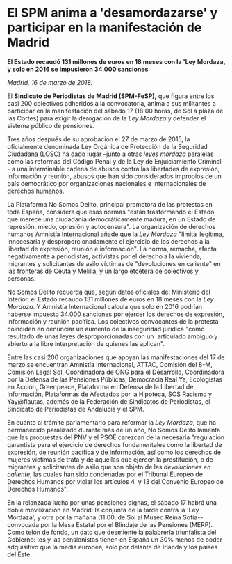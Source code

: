 # El SPM anima a 'desamordazarse' y participar en la manifestación de Madrid

**El Estado recaudó 131 millones de euros en 18 meses con la 'Ley Mordaza, y solo en 2016 se impusieron 34.000 sanciones**

*Madrid, 16 de marzo de 2018.*

El **Sindicato de Periodistas de Madrid (SPM-FeSP),** que figura entre los casi 200 colectivos adheridos a la convocatoria, anima a sus militantes a participar en la manifestación del sábado 17 (18:00 horas, de Sol a plaza de las Cortes) para exigir la derogación de la *Ley Mordaza* y defender el sistema público de pensiones.

Tres años después de su aprobación el 27 de marzo de 2015, la oficialmente denominada Ley Orgánica de Protección de la Seguridad Ciudadana (LOSC) ha dado lugar –junto a otras *leyes mordaza* paralelas como las reformas del Código Penal y de la Ley de Enjuiciamiento Criminal-- a una interminable cadena de abusos contra las libertades de expresión, información y reunión, abusos que han sido considerados impropios de un país democrático por organizaciones nacionales e internacionales de derechos humanos.

La Plataforma No Somos Delito, principal promotora de las protestas en toda España, considera que esas normas "están trasformando el Estado que merece una ciudadanía democráticamente madura, en un Estado de represión, miedo, opresión y autocensura". La organización de derechos humanos Amnistía Internacional añade que la *Ley Mordaza* "limita ilegítima, innecesaria y desproporcionadamente el ejercicio de los derechos a la libertad de expresión, reunión e información". La norma, remacha, afecta negativamente a periodistas, activistas por el derecho a la vivienda, migrantes y solicitantes de asilo víctimas de "devoluciones en caliente" en las fronteras de Ceuta y Melilla, y un largo etcétera de colectivos y personas.

No Somos Delito recuerda que, según datos oficiales del Ministerio del Interior, el Estado recaudó 131 millones de euros en 18 meses con la *Ley Mordaza*. Y Amnistía Internacional calcula que solo en 2016 podrían haberse impuesto 34.000 sanciones por ejercer los derechos de expresión, información y reunión pacífica. Los colectivos convocantes de la protesta coinciden en denunciar un aumento de la inseguridad jurídica "como resultado de unas leyes desproporcionadas con un  articulado ambiguo y abierto a la libre interpretación de quienes las aplican".

Entre las casi 200 organizaciones que apoyan las manifestaciones del 17 de marzo se encuentran Amnistía Internacional, ATTAC, Comisión del 8-M, Comisión Legal Sol, Coordinadora de ONG para el Desarrollo, Coordinadora por la Defensa de las Pensiones Públicas, Democracia Real Ya, Ecologistas en Acción, Greenpeace, Plataforma en Defensa de la Libertad de Información, Plataformas de Afectados por la Hipoteca, SOS Racismo y Yay@flautas, además de la Federación de Sindicatos de Periodistas, el Sindicato de Periodistas de Andalucía y el SPM.

En cuanto al trámite parlamentario para reformar la *Ley Mordaza*, que ha permanecido paralizado durante más de un año, No Somos Delito lamenta que las propuestas del PNV y el PSOE carezcan de la necesaria "regulación garantista para el ejercicio de derechos fundamentales como la libertad de expresión, de reunión pacífica y de información, así como los derechos de mujeres víctimas de trata y de aquellas que ejercen la prostitución, o de migrantes y solicitantes de asilo que son objeto de las *devoluciones en caliente*, las cuales han sido condenadas por el Tribunal Europeo de Derechos Humanos por violar los artículos 4  y 13 del Convenio Europeo de Derechos Humanos".

En la relanzada lucha por unas pensiones dignas, el sábado 17 habrá una doble movilización en Madrid: la conjunta de la tarde contra la 'Ley Mordaza', y otra por la mañana (11:00, de Sol al Museo Reina Sofía-- convocada por la Mesa Estatal por el Blindaje de las Pensiones (MERP). Como telón de fondo, un dato que desmiente la palabrería triunfalista del Gobierno: los y las pensionistas tienen en España un 30% menos de poder adquisitivo que la media europea, solo por delante de Irlanda y los países del Este.
